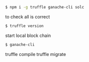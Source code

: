 ```bash
$ npm i -g truffle ganache-cli solc
```
to check all is correct
```bash
$ truffle version
```

start local block chain
```bash
$ ganache-cli
```

truffle compile
truffle migrate
